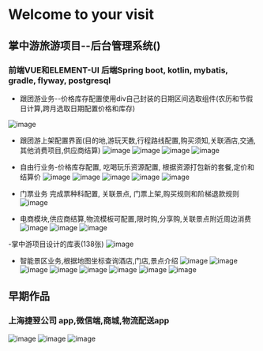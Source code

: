 # Welcome to your visit

## 掌中游旅游项目--后台管理系统()

### 前端VUE和ELEMENT-UI 后端Spring boot, kotlin, mybatis, gradle, flyway, postgresql

- 跟团游业务--价格库存配置使用div自己封装的日期区间选取组件(农历和节假日计算,跨月选取日期配置价格和库存)

![image](img/zzu/11.png)

- 跟团游上架配置界面(目的地,游玩天数,行程路线配置,购买须知,关联酒店,交通,其他消费项目,供应商结算)
![image](img/zzu/04.png)
![image](img/zzu/06.png)
![image](img/zzu/12.png)
![image](img/zzu/13.png)

- 自由行业务-价格库存配置, 吃喝玩乐资源配置, 根据资源打包新的套餐,定价和结算价
![image](img/zzu/13.png)
![image](img/zzu/14.png)
![image](img/zzu/15.png)
![image](img/zzu/16.png)
![image](img/zzu/17.png)

- 门票业务 完成票种科配置, 关联景点, 门票上架,购买规则和阶梯退款规则
![image](img/zzu/18.png)

- 电商模块,供应商结算,物流模板可配置,限时购,分享购,关联景点附近周边消费
![image](img/zzu/21.png)
![image](img/zzu/22.png)
![image](img/zzu/23.png)

-掌中游项目设计的库表(138张)
![image](img/zzu/01.png)

- 智能景区业务,根据地图坐标查询酒店,门店,景点介绍
![image](img/zzu/report.png)
![image](img/zzu/24.png)
![image](img/zzu/30.png)
![image](img/zzu/31.png)
![image](img/zzu/32.png)
![image](img/zzu/33.png)
![image](img/zzu/34.png)
![image](img/zzu/35.png)


## 早期作品
### 上海捷翌公司 app,微信端,商城,物流配送app
![image](img/jieyi/app.png)
![image](img/jieyi/store_wx.png)
![image](img/jieyi/lgs01.png)
